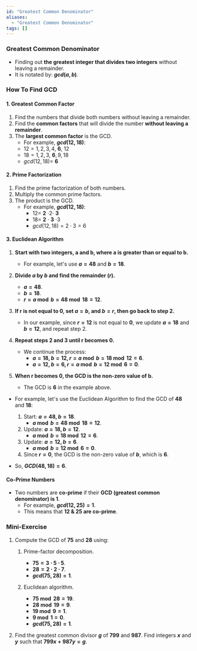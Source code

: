 ```yaml
---
id: "Greatest Common Denominator"
aliases:
  - "Greatest Common Denominator"
tags: []
---
```

### Greatest Common Denominator
+ Finding out **the greatest integer that divides two integers** without leaving a remainder.
+ It is notated by: **$gcd(a, b)$**.

### How To Find GCD
#### 1. Greatest Common Factor
1. Find the numbers that divide both numbers without leaving a remainder.
2. Find the **common factors** that will divide the number **without leaving a remainder**.
3. The **largest common factor** is the GCD.
    + For example, **$gcd(12, 18)$**:
    + $12 = 1, 2, 3, 4,$ **$6$**, $12$
    + $18 = 1, 2, 3,$ **$6$**$, 9, 18$
    + $gcd(12, 18) =$ **$6$**

#### 2. Prime Factorization
1. Find the prime factorization of both numbers.
2. Multiply the common prime factors.
3. The product is the GCD.
    + For example, **$gcd(12, 18)$**:
        + $12 =$ **$2$** $\cdot 2 \cdot$ **$3$**
        + $18 =$ **$2$** $\cdot$ **$3$** $\cdot 3$
        + $gcd(12, 18) = 2 \cdot 3 = 6$

#### 3. Euclidean Algorithm
1. **Start with two integers, a and b, where a is greater than or equal to b.**
   + For example, let's use **$a = 48$** and **$b = 18$**.

2. **Divide $a$ by $b$ and find the remainder $(r)$.**
   + **$a = 48$**.
   + **$b = 18$**.
   + **$r = a \bmod b = 48 \bmod 18 = 12$**.

3. **If r is not equal to 0, set $a = b$, and $b = r$, then go back to step 2.**
   + In our example, since **$r = 12$** is not equal to **$0$**, we update **$a = 18$** and **$b = 12$**, and repeat step 2.

4. **Repeat steps 2 and 3 until r becomes 0.**
   + We continue the process:
     + **$a = 18, b = 12, r = a \bmod b = 18 \bmod 12 = 6$**.
     + **$a = 12, b = 6, r = a \bmod b = 12 \bmod 6 = 0$**.

5. **When r becomes 0, the GCD is the non-zero value of b.**
   + The GCD is **$6$** in the example above.

+ For example, let's use the Euclidean Algorithm to find the GCD of **$48$** and **$18$**:
    1. Start: **$a = 48, b = 18$**.
        + **$a \bmod b = 48 \bmod 18 = 12$**.
    3. Update: **$a = 18, b = 12$**.
        + **$a \bmod b = 18 \bmod 12 = 6$**.
    5. Update: **$a = 12, b = 6$**.
        + **$a \bmod b = 12 \bmod 6 = 0$**.
    7. Since **$r = 0$**, the GCD is the non-zero value of **$b$**, which is **$6$**.

+ So, **$GCD(48, 18) = 6$**.

#### Co-Prime Numbers
+ Two numbers are **co-prime** if their **GCD (greatest common denominator) is 1**.
    + For example, **$gcd(12, 25) = 1$**.
    + This means that **12 & 25 are co-prime**.

### Mini-Exercise
1. Compute the GCD of **$75$** and **$28$** using:
    1. Prime-factor decomposition.
        + **$75 = 3 \cdot 5 \cdot 5$**.
        + **$28 = 2 \cdot 2 \cdot 7$**.
        + **$gcd(75, 28) = 1$**.

    2. Euclidean algorithm.
        + **$75 \bmod 28 = 19$**.
        + **$28 \bmod 19 = 9$**.
        + **$19 \bmod 9 = 1$**.
        + **$9 \bmod 1 = 0$**.
        + **$gcd(75, 28) = 1$**.

2. Find the greatest common divisor **$g$** of **$799$** and **$987$**. Find integers **$x$** and **$y$** such that **$799x + 987y = g$**.
